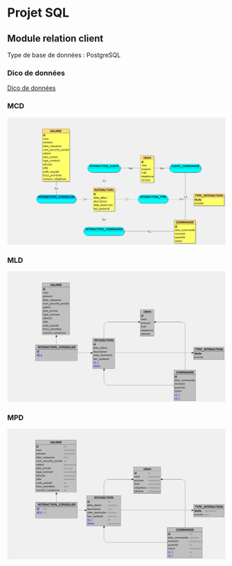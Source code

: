 
# Projet SQL
## Module relation client

Type de base de données : PostgreSQL

### Dico de données
[Dico de données](dico_donnees.pdf)

### MCD
![MCD](mcd.png)

### MLD
![MLD](mld.png)

### MPD
![MPD](mpd.png)